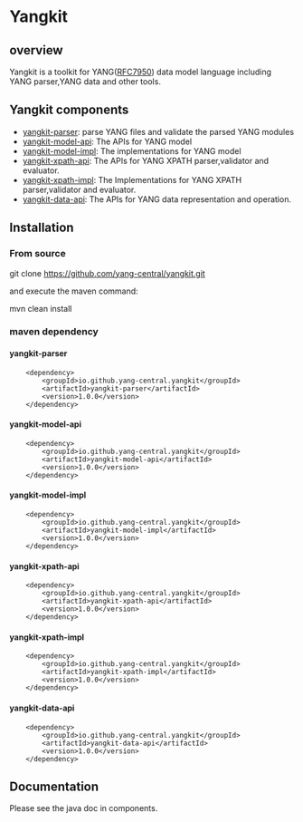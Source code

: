 # Yangkit

## overview

Yangkit is a toolkit for YANG([RFC7950](https://datatracker.ietf.org/doc/html/rfc7950)) data model language including YANG parser,YANG data and other tools.

## Yangkit components
* [yangkit-parser](yangkit-parser/README.md): parse YANG files and validate the parsed YANG modules
* [yangkit-model-api](yangkit-model-api/README.md): The APIs for YANG model
* [yangkit-model-impl](yangkit-model-impl/README.md): The implementations for YANG model
* [yangkit-xpath-api](yangkit-xpath-api/README.md): The APIs for YANG XPATH parser,validator and evaluator.
* [yangkit-xpath-impl](yangkit-xpath-impl/README.md): The Implementations for YANG XPATH parser,validator and evaluator.
* [yangkit-data-api](yangkit-data-api/README.md): The APIs for YANG data representation and operation.

## Installation
### From source
git clone https://github.com/yang-central/yangkit.git

and execute the maven command:

mvn clean install

### maven dependency
#### yangkit-parser
        <dependency>
            <groupId>io.github.yang-central.yangkit</groupId>
            <artifactId>yangkit-parser</artifactId>
            <version>1.0.0</version>
        </dependency>
#### yangkit-model-api
        <dependency>
            <groupId>io.github.yang-central.yangkit</groupId>
            <artifactId>yangkit-model-api</artifactId>
            <version>1.0.0</version>
        </dependency>
#### yangkit-model-impl
        <dependency>
            <groupId>io.github.yang-central.yangkit</groupId>
            <artifactId>yangkit-model-impl</artifactId>
            <version>1.0.0</version>
        </dependency>
#### yangkit-xpath-api
        <dependency>
            <groupId>io.github.yang-central.yangkit</groupId>
            <artifactId>yangkit-xpath-api</artifactId>
            <version>1.0.0</version>
        </dependency>
#### yangkit-xpath-impl
        <dependency>
            <groupId>io.github.yang-central.yangkit</groupId>
            <artifactId>yangkit-xpath-impl</artifactId>
            <version>1.0.0</version>
        </dependency>
#### yangkit-data-api
        <dependency>
            <groupId>io.github.yang-central.yangkit</groupId>
            <artifactId>yangkit-data-api</artifactId>
            <version>1.0.0</version>
        </dependency>
## Documentation
Please see the java doc in components.